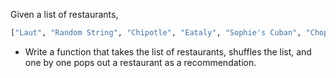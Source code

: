 Given a list of restaurants,

```python
["Laut", "Random String", "Chipotle", "Eataly", "Sophie's Cuban", "Chop't", "Potbelly's"]
```

- Write a function that takes the list of restaurants, shuffles the list, and one by one pops out a restaurant as a recommendation.